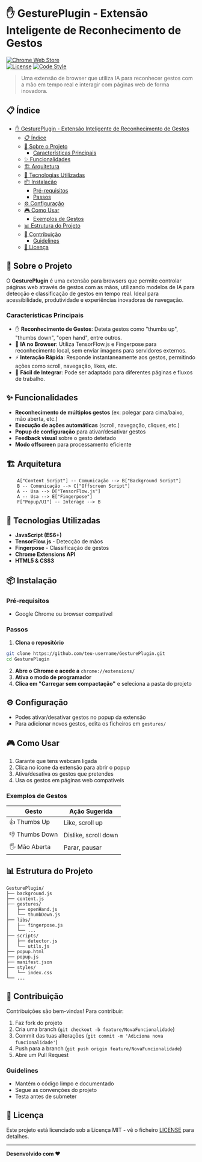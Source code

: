 # ✋ GesturePlugin - Extensão Inteligente de Reconhecimento de Gestos

[![Chrome Web Store](https://img.shields.io/badge/chrome%20web%20store-extension-blue)](https://chrome.google.com/webstore/)  
[![License](https://img.shields.io/badge/license-MIT-blue.svg)](LICENSE)
[![Code Style](https://img.shields.io/badge/code%20style-standard-brightgreen.svg)](https://standardjs.com/)

> Uma extensão de browser que utiliza IA para reconhecer gestos com a mão em tempo real e interagir com páginas web de forma inovadora.

## 📋 Índice

- [✋ GesturePlugin - Extensão Inteligente de Reconhecimento de Gestos](#-gestureplugin---extensão-inteligente-de-reconhecimento-de-gestos)
  - [📋 Índice](#-índice)
  - [🎯 Sobre o Projeto](#-sobre-o-projeto)
    - [Características Principais](#características-principais)
  - [✨ Funcionalidades](#-funcionalidades)
  - [🏗️ Arquitetura](#️-arquitetura)
  - [🚀 Tecnologias Utilizadas](#-tecnologias-utilizadas)
  - [📦 Instalação](#-instalação)
    - [Pré-requisitos](#pré-requisitos)
    - [Passos](#passos)
  - [⚙️ Configuração](#️-configuração)
  - [🎮 Como Usar](#-como-usar)
    - [Exemplos de Gestos](#exemplos-de-gestos)
  - [📊 Estrutura do Projeto](#-estrutura-do-projeto)
  - [🤝 Contribuição](#-contribuição)
    - [Guidelines](#guidelines)
  - [📄 Licença](#-licença)

## 🎯 Sobre o Projeto

O **GesturePlugin** é uma extensão para browsers que permite controlar páginas web através de gestos com as mãos, utilizando modelos de IA para detecção e classificação de gestos em tempo real. Ideal para acessibilidade, produtividade e experiências inovadoras de navegação.

### Características Principais

- ✋ **Reconhecimento de Gestos**: Deteta gestos como "thumbs up", "thumbs down", "open hand", entre outros.
- 🤖 **IA no Browser**: Utiliza TensorFlow.js e Fingerpose para reconhecimento local, sem enviar imagens para servidores externos.
- ⚡ **Interação Rápida**: Responde instantaneamente aos gestos, permitindo ações como scroll, navegação, likes, etc.
- 🧩 **Fácil de Integrar**: Pode ser adaptado para diferentes páginas e fluxos de trabalho.

## ✨ Funcionalidades

- **Reconhecimento de múltiplos gestos** (ex: polegar para cima/baixo, mão aberta, etc.)
- **Execução de ações automáticas** (scroll, navegação, cliques, etc.)
- **Popup de configuração** para ativar/desativar gestos
- **Feedback visual** sobre o gesto detetado
- **Modo offscreen** para processamento eficiente

## 🏗️ Arquitetura

```mermaid
    A["Content Script"] -- Comunicação --> B["Background Script"]
    B -- Comunicação --> C["Offscreen Script"]
    A -- Usa --> D["TensorFlow.js"]
    A -- Usa --> E["Fingerpose"]
    F["Popup/UI"] -- Interage --> B
```

## 🚀 Tecnologias Utilizadas

- **JavaScript (ES6+)**
- **TensorFlow.js** - Detecção de mãos
- **Fingerpose** - Classificação de gestos
- **Chrome Extensions API**
- **HTML5 & CSS3**

## 📦 Instalação

### Pré-requisitos
- Google Chrome ou browser compatível

### Passos
1. **Clona o repositório**
```bash
git clone https://github.com/teu-username/GesturePlugin.git
cd GesturePlugin
```
2. **Abre o Chrome e acede a** `chrome://extensions/`
3. **Ativa o modo de programador**
4. **Clica em "Carregar sem compactação"** e seleciona a pasta do projeto

## ⚙️ Configuração

- Podes ativar/desativar gestos no popup da extensão
- Para adicionar novos gestos, edita os ficheiros em `gestures/`

## 🎮 Como Usar

1. Garante que tens webcam ligada
2. Clica no ícone da extensão para abrir o popup
3. Ativa/desativa os gestos que pretendes
4. Usa os gestos em páginas web compatíveis

### Exemplos de Gestos

| Gesto           | Ação Sugerida         |
|-----------------|----------------------|
| 👍 Thumbs Up     | Like, scroll up      |
| 👎 Thumbs Down   | Dislike, scroll down |
| 🖐️ Mão Aberta    | Parar, pausar        |

## 📊 Estrutura do Projeto

```
GesturePlugin/
├── background.js
├── content.js
├── gestures/
│   ├── openHand.js
│   └── thumbDown.js
├── libs/
│   ├── fingerpose.js
│   └── ...
├── scripts/
│   ├── detector.js
│   └── utils.js
├── popup.html
├── popup.js
├── manifest.json
├── styles/
│   └── index.css
└── ...
```

## 🤝 Contribuição

Contribuições são bem-vindas! Para contribuir:

1. Faz fork do projeto
2. Cria uma branch (`git checkout -b feature/NovaFuncionalidade`)
3. Commit das tuas alterações (`git commit -m 'Adiciona nova funcionalidade'`)
4. Push para a branch (`git push origin feature/NovaFuncionalidade`)
5. Abre um Pull Request

### Guidelines
- Mantém o código limpo e documentado
- Segue as convenções do projeto
- Testa antes de submeter

## 📄 Licença

Este projeto está licenciado sob a Licença MIT - vê o ficheiro [LICENSE](LICENSE) para detalhes.

---

**Desenvolvido com ❤️** 